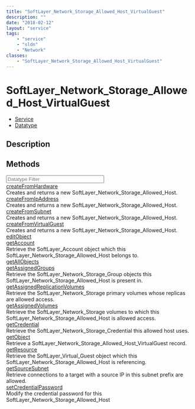 ```yaml
---
title: "SoftLayer_Network_Storage_Allowed_Host_VirtualGuest"
description: ""
date: "2018-02-12"
layout: "service"
tags:
    - "service"
    - "sldn"
    - "Network"
classes:
    - "SoftLayer_Network_Storage_Allowed_Host_VirtualGuest"
---
```

# SoftLayer_Network_Storage_Allowed_Host_VirtualGuest
<div id='service-datatype'>
    <ul id='sldn-reference-tabs'>
    <li id='service'> <a href='/reference/services/SoftLayer_Network_Storage_Allowed_Host_VirtualGuest' >Service</a></li>    <li id='datatype'> <a href='/reference/datatypes/SoftLayer_Network_Storage_Allowed_Host_VirtualGuest' >Datatype</a></li>
    </ul>
</div>

## Description

        
        
<div id="properties" class="content">
    <h2>Methods</h2>
    <div class="view-filters">
        <div class="clearfix">
            <div class="search-input-box">
                <input placeholder="Datatype Filter" onkeyup="titleSearch(inputId='edit-combine', divId='method-div', elementClass='method-row')" 
                    type="text" id="edit-combine" value="" size="30" maxlength="128" class="form-text">
            </div>
        </div>
    </div>
    <div id="method-div">
            <div class="method-row">
                        <span class='view-field-title'><a href='/reference/services/SoftLayer_Network_Storage_Allowed_Host_VirtualGuest/createFromHardware'> createFromHardware</a> </span>
            <div class='views-field-body'>Creates and returns a new SoftLayer_Network_Storage_Allowed_Host.</div>
        </div>
            <div class="method-row">
                        <span class='view-field-title'><a href='/reference/services/SoftLayer_Network_Storage_Allowed_Host_VirtualGuest/createFromIpAddress'> createFromIpAddress</a> </span>
            <div class='views-field-body'>Creates and returns a new SoftLayer_Network_Storage_Allowed_Host.</div>
        </div>
            <div class="method-row">
                        <span class='view-field-title'><a href='/reference/services/SoftLayer_Network_Storage_Allowed_Host_VirtualGuest/createFromSubnet'> createFromSubnet</a> </span>
            <div class='views-field-body'>Creates and returns a new SoftLayer_Network_Storage_Allowed_Host.</div>
        </div>
            <div class="method-row">
                        <span class='view-field-title'><a href='/reference/services/SoftLayer_Network_Storage_Allowed_Host_VirtualGuest/createFromVirtualGuest'> createFromVirtualGuest</a> </span>
            <div class='views-field-body'>Creates and returns a new SoftLayer_Network_Storage_Allowed_Host.</div>
        </div>
            <div class="method-row">
                        <span class='view-field-title'><a href='/reference/services/SoftLayer_Network_Storage_Allowed_Host_VirtualGuest/editObject'> editObject</a> </span>
            <div class='views-field-body'></div>
        </div>
            <div class="method-row">
                        <span class='view-field-title'><a href='/reference/services/SoftLayer_Network_Storage_Allowed_Host_VirtualGuest/getAccount'> getAccount</a> </span>
            <div class='views-field-body'>Retrieve the SoftLayer_Account object which this SoftLayer_Network_Storage_Allowed_Host belongs to.</div>
        </div>
            <div class="method-row">
                        <span class='view-field-title'><a href='/reference/services/SoftLayer_Network_Storage_Allowed_Host_VirtualGuest/getAllObjects'> getAllObjects</a> </span>
            <div class='views-field-body'></div>
        </div>
            <div class="method-row">
                        <span class='view-field-title'><a href='/reference/services/SoftLayer_Network_Storage_Allowed_Host_VirtualGuest/getAssignedGroups'> getAssignedGroups</a> </span>
            <div class='views-field-body'>Retrieve the SoftLayer_Network_Storage_Group objects this SoftLayer_Network_Storage_Allowed_Host is present in.</div>
        </div>
            <div class="method-row">
                        <span class='view-field-title'><a href='/reference/services/SoftLayer_Network_Storage_Allowed_Host_VirtualGuest/getAssignedReplicationVolumes'> getAssignedReplicationVolumes</a> </span>
            <div class='views-field-body'>Retrieve the SoftLayer_Network_Storage primary volumes whose replicas are allowed access.</div>
        </div>
            <div class="method-row">
                        <span class='view-field-title'><a href='/reference/services/SoftLayer_Network_Storage_Allowed_Host_VirtualGuest/getAssignedVolumes'> getAssignedVolumes</a> </span>
            <div class='views-field-body'>Retrieve the SoftLayer_Network_Storage volumes to which this SoftLayer_Network_Storage_Allowed_Host is allowed access.</div>
        </div>
            <div class="method-row">
                        <span class='view-field-title'><a href='/reference/services/SoftLayer_Network_Storage_Allowed_Host_VirtualGuest/getCredential'> getCredential</a> </span>
            <div class='views-field-body'>Retrieve the SoftLayer_Network_Storage_Credential this allowed host uses.</div>
        </div>
            <div class="method-row">
                        <span class='view-field-title'><a href='/reference/services/SoftLayer_Network_Storage_Allowed_Host_VirtualGuest/getObject'> getObject</a> </span>
            <div class='views-field-body'>Retrieve a SoftLayer_Network_Storage_Allowed_Host_VirtualGuest record.</div>
        </div>
            <div class="method-row">
                        <span class='view-field-title'><a href='/reference/services/SoftLayer_Network_Storage_Allowed_Host_VirtualGuest/getResource'> getResource</a> </span>
            <div class='views-field-body'>Retrieve the SoftLayer_Virtual_Guest object which this SoftLayer_Network_Storage_Allowed_Host is referencing.</div>
        </div>
            <div class="method-row">
                        <span class='view-field-title'><a href='/reference/services/SoftLayer_Network_Storage_Allowed_Host_VirtualGuest/getSourceSubnet'> getSourceSubnet</a> </span>
            <div class='views-field-body'>Retrieve connections to a target with a source IP in this subnet prefix are allowed.</div>
        </div>
            <div class="method-row">
                        <span class='view-field-title'><a href='/reference/services/SoftLayer_Network_Storage_Allowed_Host_VirtualGuest/setCredentialPassword'> setCredentialPassword</a> </span>
            <div class='views-field-body'>Modify the credential password for this SoftLayer_Network_Storage_Allowed_Host</div>
        </div>
        </div>
</div>

